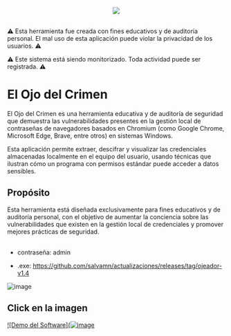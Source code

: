<div align="center">
  <img src="https://github.com/user-attachments/assets/fe7de7c6-5fd5-4d17-95f3-57cbc5389bea">
</div>

<br/>

⚠️ Esta herramienta fue creada con fines educativos y de auditoría personal. 
El mal uso de esta aplicación puede violar la privacidad de los usuarios. ⚠️

⚠️ Este sistema está siendo monitorizado. Toda actividad puede ser registrada. ⚠️

<h1>El Ojo del Crimen</h1>
El Ojo del Crimen es una herramienta educativa y de auditoría de seguridad que demuestra las vulnerabilidades presentes en la gestión local de contraseñas de navegadores basados en Chromium (como Google Chrome, Microsoft Edge, Brave, entre otros) en sistemas Windows.

Esta aplicación permite extraer, descifrar y visualizar las credenciales almacenadas localmente en el equipo del usuario, usando técnicas que ilustran cómo un programa con permisos estándar puede acceder a datos sensibles.

<h2>Propósito</h2>
Esta herramienta está diseñada exclusivamente para fines educativos y de auditoría personal, con el objetivo de aumentar la conciencia sobre las vulnerabilidades que existen en la gestión local de credenciales y promover mejores prácticas de seguridad.
<br>
<br>

- contraseña: admin

- .exe: https://github.com/salvamn/actualizaciones/releases/tag/ojeador-v1.4

![image](https://github.com/user-attachments/assets/08275e65-6ea6-42c5-b24f-14ee8f8c13ca)

## Click en la imagen 
[![Demo del Software](![image](https://github.com/user-attachments/assets/19e285b9-1694-474b-91f1-fd4e125430f1)]([https://youtu.be/G1Em1alNEHM](https://youtu.be/G1Em1alNEHM))



